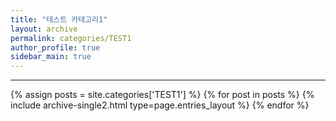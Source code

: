 ```yaml
---
title: "테스트 카테고리1"
layout: archive
permalink: categories/TEST1
author_profile: true
sidebar_main: true
---
```


<!-- 공백이 포함되어 있는 카테고리 이름의 경우 site.categories['a b c'] 이런식으로! -->

***

{% assign posts = site.categories['TEST1'] %}
{% for post in posts %} {% include archive-single2.html type=page.entries_layout %} {% endfor %}